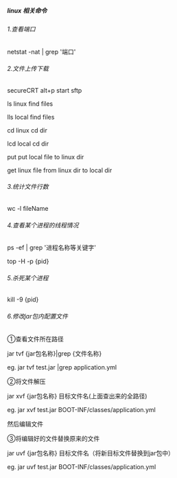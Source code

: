 ##### linux 相关命令

###### 1.查看端口

netstat -nat  | grep '端口'

###### 2.文件上传下载

secureCRT alt+p start sftp

ls linux find files

lls local find files

cd linux cd dir

lcd local cd dir

put put local file to linux dir

get linux file from linux dir to local dir

###### 3.统计文件行数

wc -l fileName

###### 4.查看某个进程的线程情况

ps -ef | grep '进程名称等关键字'

top -H -p {pid}

###### 5.杀死某个进程

kill -9 {pid}

###### 6.修改jar包内配置文件

①查看文件所在路径

jar tvf {jar包名称}|grep {文件名称}

eg.  jar tvf test.jar |grep application.yml

②将文件解压

jar xvf {jar包名称} 目标文件名(上面查出来的全路径)

eg. jar xvf test.jar BOOT-INF/classes/application.yml

然后编辑文件

③将编辑好的文件替换原来的文件

jar uvf {jar包名称} 目标文件名（将新目标文件替换到jar包中）

eg. jar uvf test.jar BOOT-INF/classes/application.yml